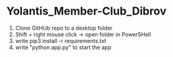 # Yolantis_Member-Club_Dibrov

1. Clone GitHUb repo to a desktop folder
2. Shift + right mouse click -> open folder in PowerSHell
3. write pip3 install -r requirements.txt
4. write "python app.py" to start the app
